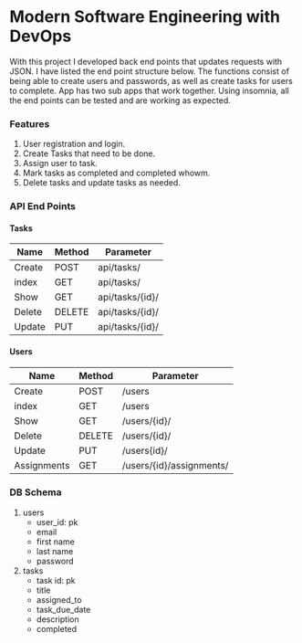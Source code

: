 # Modern Software Engineering with DevOps

With this project I developed back end points that updates requests with JSON. I have listed the end point structure below. The functions consist of being able to create users and passwords, as well as create tasks for users to complete. App has two sub apps that work together. Using insomnia, all the end points can be tested and are working as expected. 

### Features
1. User registration and login.
2. Create Tasks that need to be done.
3. Assign user to task.
4. Mark tasks as completed and completed whowm.
5. Delete tasks and update tasks as needed.

### API End Points
#### Tasks
| Name | Method | Parameter |
|------|--------|-----------|
| Create | POST | api/tasks/ |
| index | GET | api/tasks/ |
| Show | GET | api/tasks/{id}/ |
| Delete | DELETE | api/tasks/{id}/ |
| Update | PUT | api/tasks/{id}/ |

#### Users
| Name | Method | Parameter |
|------|--------|-----------|
| Create | POST | /users |
| index | GET | /users |
| Show | GET | /users/{id}/ |
| Delete | DELETE | /users/{id}/ |
| Update | PUT | /users{id}/ |
| Assignments | GET | /users/{id}/assignments/|

### DB Schema
1. users
    - user_id: pk
    - email
    - first name
    - last name
    - password
2. tasks
    - task id: pk
    - title
    - assigned_to
    - task_due_date
    - description
    - completed

